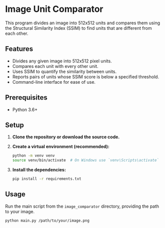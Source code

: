 # Image Unit Comparator

This program divides an image into 512x512 units and compares them using the Structural Similarity Index (SSIM) to find units that are different from each other.

## Features

-   Divides any given image into 512x512 pixel units.
-   Compares each unit with every other unit.
-   Uses SSIM to quantify the similarity between units.
-   Reports pairs of units whose SSIM score is below a specified threshold.
-   Command-line interface for ease of use.

## Prerequisites

-   Python 3.6+

## Setup

1.  **Clone the repository or download the source code.**

2.  **Create a virtual environment (recommended):**

    ```bash
    python -m venv venv
    source venv/bin/activate  # On Windows use `venv\Scripts\activate`
    ```

3.  **Install the dependencies:**

    ```bash
    pip install -r requirements.txt
    ```

## Usage

Run the main script from the `image_comparator` directory, providing the path to your image.

```bash
python main.py /path/to/your/image.png
